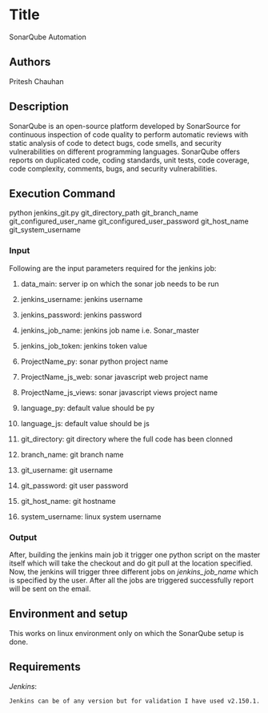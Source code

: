# Title

SonarQube Automation

## Authors

Pritesh Chauhan

## Description

SonarQube is an open-source platform developed by SonarSource for continuous inspection of code quality to perform automatic reviews with static analysis of code to detect bugs, code smells, and security vulnerabilities on different programming languages. SonarQube offers reports on duplicated code, coding standards, unit tests, code coverage, code complexity, comments, bugs, and security vulnerabilities.

## Execution Command

python jenkins_git.py git_directory_path git_branch_name git_configured_user_name git_configured_user_password git_host_name git_system_username

### Input

Following are the input parameters required for the jenkins job:

1. data_main: server ip on which the sonar job needs to be run

2. jenkins_username: jenkins username

3. jenkins_password: jenkins password

4. jenkins_job_name: jenkins job name i.e. Sonar_master

5. jenkins_job_token: jenkins token value

6. ProjectName_py: sonar python project name 

7. ProjectName_js_web: sonar javascript web project name 

8. ProjectName_js_views: sonar javascript views project name 

9. language_py: default value should be py

10. language_js: default value should be js

11. git_directory: git directory where the full code has been clonned

12. branch_name: git branch name

13. git_username: git username

14. git_password: git user password

15. git_host_name: git hostname

16. system_username: linux system username

### Output

After, building the jenkins main job it trigger one python script on the master itself which will take the checkout and do git pull at the location specified. Now, the jenkins will trigger three different jobs on *jenkins_job_name* which is specified by the user. After all the jobs are triggered successfully report will be sent on the email.

## Environment and setup

This works on linux environment only on which the SonarQube setup is done.

## Requirements 

*Jenkins*:

	Jenkins can be of any version but for validation I have used v2.150.1.						








